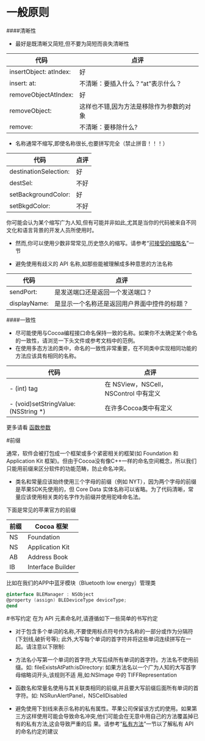 # 一般原则

####清晰性
* 最好是既清晰又简短,但不要为简短而丧失清晰性

| 代码 | 点评 |
| -- | -- |
| insertObject: atIndex: | 好 |
| insert: at: | 不清晰：要插入什么？“at”表示什么？|
| removeObjectAtIndex: | 好 |
| removeObject:| 这样也不错,因为方法是移除作为参数的对象 |
| remove: | 不清晰：要移除什么? |

* 名称通常不缩写,即使名称很长,也要拼写完全（禁止拼音！！！）

| 代码 | 点评 |
| -- | -- |
| destinationSelection: | 好 |
| destSel: | 不好|
| setBackgroundColor: | 好 |
| setBkgdColor:| 不好 |

你可能会认为某个缩写广为人知,但有可能并非如此,尤其是当你的代码被来自不同文化和语言背景的开发人员所使用时。

* 然而,你可以使用少数非常常见,历史悠久的缩写。请参考“[可接受的缩略名](#)”一节

* 避免使用有歧义的 API 名称,如那些能被理解成多种意思的方法名称

| 代码 | 点评 |
| -- | -- |
| sendPort: | 是发送端口还是返回一个发送端口？ |
| displayName: | 是显示一个名称还是返回用户界面中控件的标题？ |

####一致性
* 尽可能使用与Cocoa编程接口命名保持一致的名称。如果你不太确定某个命名的一致性，请浏览一下头文件或参考文档中的范例。
* 在使用多态方法的类中，命名的一致性非常重要，在不同类中实现相同功能的方法应该具有相同的名称。

| 代码 | 点评 |
| -- | -- |
| - (int) tag | 在 NSView，NSCell，NSControl 中有定义 |
| - (void)setStringValue:(NSString *) | 在许多Cocoa类中有定义 |
更多请看 [函数参数](#)


#前缀

通常，软件会被打包成一个框架或多个紧密相关的框架(如 Foundation 和 Application Kit 框架)。但由于Cocoa没有像C++一样的命名空间概念，所以我们只能用前缀来区分软件的功能范畴，防止命名冲突。

* 类名和常量应该始终使用三个字母的前缀（例如 NYT），因为两个字母的前缀是苹果SDK先使用的，但 Core Data 实体名称可以省略。为了代码清晰，常量应该使用相关类的名字作为前缀并使用驼峰命名法。

下面是常见的苹果官方的前缀
 
| 前缀 | Cocoa 框架 |
| -- | -- |
| NS | Foundation |
| NS | Application Kit |
| AB | Address Book |
| IB | Interface Builder|

比如在我们的APP中蓝牙模块（Bluetooth low energy）管理类  
```objective-c
@interface BLEManager : NSObject
@property (assign) BLEDeviceType deviceType;
@end
```
#书写约定
在为 API 元素命名时,请遵循如下一些简单的书写约定
* 对于包含多个单词的名称,不要使用标点符号作为名称的一部分或作为分隔符(下划线,破折号等);
  此外,大写每个单词的首字符并将这些单词连续拼写在一起。请注意以下限制:

 * 方法名小写第一个单词的首字符,大写后续所有单词的首字符。方法名不使用前缀。如: fileExistsAtPath:isDirectory: 如果方法名以一个广为人知的大写首字母缩略词开头,该规则不适 用,如:NSImage 中的 TIFFRepresentation
 * 函数名和常量名使用与其关联类相同的前缀,并且要大写前缀后面所有单词的首字符。如: NSRunAlertPanel，NSCellDisabled
 * 避免使用下划线来表示名称的私有属性。苹果公司保留该方式的使用。如果第三方这样使用可能会导致命名冲突,他们可能会在无意中用自己的方法覆盖掉已有的私有方法,这会导致严重的后 果。请参考“[私有方法](#)”一节以了解私有 API 的命名约定的建议

